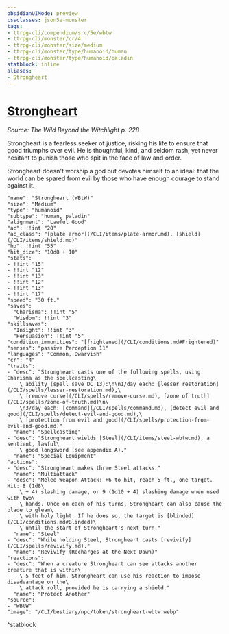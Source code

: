 ```yaml
---
obsidianUIMode: preview
cssclasses: json5e-monster
tags:
- ttrpg-cli/compendium/src/5e/wbtw
- ttrpg-cli/monster/cr/4
- ttrpg-cli/monster/size/medium
- ttrpg-cli/monster/type/humanoid/human
- ttrpg-cli/monster/type/humanoid/paladin
statblock: inline
aliases:
- Strongheart
---
```

# [Strongheart](CLI/bestiary/npc/strongheart-wbtw.md)
*Source: The Wild Beyond the Witchlight p. 228*  

Strongheart is a fearless seeker of justice, risking his life to ensure that good triumphs over evil. He is thoughtful, kind, and seldom rash, yet never hesitant to punish those who spit in the face of law and order.

Strongheart doesn't worship a god but devotes himself to an ideal: that the world can be spared from evil by those who have enough courage to stand against it.

```statblock
"name": "Strongheart (WBtW)"
"size": "Medium"
"type": "humanoid"
"subtype": "human, paladin"
"alignment": "Lawful Good"
"ac": !!int "20"
"ac_class": "[plate armor](/CLI/items/plate-armor.md), [shield](/CLI/items/shield.md)"
"hp": !!int "55"
"hit_dice": "10d8 + 10"
"stats":
- !!int "15"
- !!int "12"
- !!int "13"
- !!int "12"
- !!int "13"
- !!int "17"
"speed": "30 ft."
"saves":
  "Charisma": !!int "5"
  "Wisdom": !!int "3"
"skillsaves":
  "Insight": !!int "3"
  "Persuasion": !!int "5"
"condition_immunities": "[frightened](/CLI/conditions.md#Frightened)"
"senses": "passive Perception 11"
"languages": "Common, Dwarvish"
"cr": "4"
"traits":
- "desc": "Strongheart casts one of the following spells, using Charisma as the spellcasting\
    \ ability (spell save DC 13):\n\n1/day each: [lesser restoration](/CLI/spells/lesser-restoration.md),\
    \ [remove curse](/CLI/spells/remove-curse.md), [zone of truth](/CLI/spells/zone-of-truth.md)\n\
    \n3/day each: [command](/CLI/spells/command.md), [detect evil and good](/CLI/spells/detect-evil-and-good.md),\
    \ [protection from evil and good](/CLI/spells/protection-from-evil-and-good.md)"
  "name": "Spellcasting"
- "desc": "Strongheart wields [Steel](/CLI/items/steel-wbtw.md), a sentient, lawful\
    \ good longsword (see appendix A)."
  "name": "Special Equipment"
"actions":
- "desc": "Strongheart makes three Steel attacks."
  "name": "Multiattack"
- "desc": "Melee Weapon Attack: +6 to hit, reach 5 ft., one target. Hit: 8 (1d8\
    \ + 4) slashing damage, or 9 (1d10 + 4) slashing damage when used with two\
    \ hands. Once on each of his turns, Strongheart can also cause the blade to gleam\
    \ with holy light. If he does so, the target is [blinded](/CLI/conditions.md#Blinded)\
    \ until the start of Strongheart's next turn."
  "name": "Steel"
- "desc": "While holding Steel, Strongheart casts [revivify](/CLI/spells/revivify.md)."
  "name": "Revivify (Recharges at the Next Dawn)"
"reactions":
- "desc": "When a creature Strongheart can see attacks another creature that is within\
    \ 5 feet of him, Strongheart can use his reaction to impose disadvantage on the\
    \ attack roll, provided he is carrying a shield."
  "name": "Protect Another"
"source":
- "WBtW"
"image": "/CLI/bestiary/npc/token/strongheart-wbtw.webp"
```
^statblock